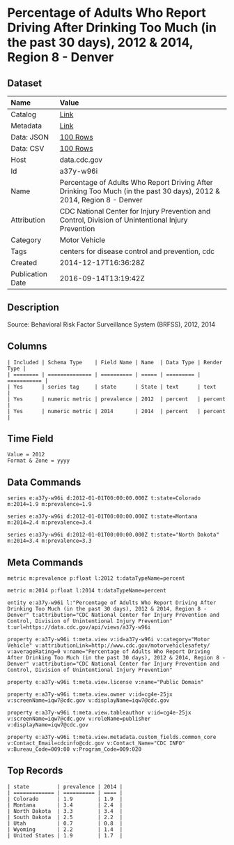 # Percentage of Adults Who Report Driving After Drinking Too Much (in the past 30 days), 2012 & 2014, Region 8 - Denver

## Dataset

| Name | Value |
| :--- | :---- |
| Catalog | [Link](https://catalog.data.gov/dataset/percentage-of-adults-who-report-driving-after-drinking-too-much-in-the-past-30-days-2012-r-b08f1) |
| Metadata | [Link](https://data.cdc.gov/api/views/a37y-w96i) |
| Data: JSON | [100 Rows](https://data.cdc.gov/api/views/a37y-w96i/rows.json?max_rows=100) |
| Data: CSV | [100 Rows](https://data.cdc.gov/api/views/a37y-w96i/rows.csv?max_rows=100) |
| Host | data.cdc.gov |
| Id | a37y-w96i |
| Name | Percentage of Adults Who Report Driving After Drinking Too Much (in the past 30 days), 2012 & 2014, Region 8 - Denver |
| Attribution | CDC National Center for Injury Prevention and Control, Division of Unintentional Injury Prevention |
| Category | Motor Vehicle |
| Tags | centers for disease control and prevention, cdc |
| Created | 2014-12-17T16:36:28Z |
| Publication Date | 2016-09-14T13:19:42Z |

## Description

Source: Behavioral Risk Factor Surveillance System (BRFSS), 2012, 2014

## Columns

```ls
| Included | Schema Type    | Field Name | Name  | Data Type | Render Type |
| ======== | ============== | ========== | ===== | ========= | =========== |
| Yes      | series tag     | state      | State | text      | text        |
| Yes      | numeric metric | prevalence | 2012  | percent   | percent     |
| Yes      | numeric metric | 2014       | 2014  | percent   | percent     |
```

## Time Field

```ls
Value = 2012
Format & Zone = yyyy
```

## Data Commands

```ls
series e:a37y-w96i d:2012-01-01T00:00:00.000Z t:state=Colorado m:2014=1.9 m:prevalence=1.9

series e:a37y-w96i d:2012-01-01T00:00:00.000Z t:state=Montana m:2014=2.4 m:prevalence=3.4

series e:a37y-w96i d:2012-01-01T00:00:00.000Z t:state="North Dakota" m:2014=3.4 m:prevalence=3.3
```

## Meta Commands

```ls
metric m:prevalence p:float l:2012 t:dataTypeName=percent

metric m:2014 p:float l:2014 t:dataTypeName=percent

entity e:a37y-w96i l:"Percentage of Adults Who Report Driving After Drinking Too Much (in the past 30 days), 2012 & 2014, Region 8 - Denver" t:attribution="CDC National Center for Injury Prevention and Control, Division of Unintentional Injury Prevention" t:url=https://data.cdc.gov/api/views/a37y-w96i

property e:a37y-w96i t:meta.view v:id=a37y-w96i v:category="Motor Vehicle" v:attributionLink=http://www.cdc.gov/motorvehiclesafety/ v:averageRating=0 v:name="Percentage of Adults Who Report Driving After Drinking Too Much (in the past 30 days), 2012 & 2014, Region 8 - Denver" v:attribution="CDC National Center for Injury Prevention and Control, Division of Unintentional Injury Prevention"

property e:a37y-w96i t:meta.view.license v:name="Public Domain"

property e:a37y-w96i t:meta.view.owner v:id=cg4e-25jx v:screenName=iqw7@cdc.gov v:displayName=iqw7@cdc.gov

property e:a37y-w96i t:meta.view.tableauthor v:id=cg4e-25jx v:screenName=iqw7@cdc.gov v:roleName=publisher v:displayName=iqw7@cdc.gov

property e:a37y-w96i t:meta.view.metadata.custom_fields.common_core v:Contact_Email=cdcinfo@cdc.gov v:Contact_Name="CDC INFO" v:Bureau_Code=009:00 v:Program_Code=009:020
```

## Top Records

```ls
| state         | prevalence | 2014 | 
| ============= | ========== | ==== | 
| Colorado      | 1.9        | 1.9  | 
| Montana       | 3.4        | 2.4  | 
| North Dakota  | 3.3        | 3.4  | 
| South Dakota  | 2.5        | 2.2  | 
| Utah          | 0.7        | 0.8  | 
| Wyoming       | 2.2        | 1.4  | 
| United States | 1.9        | 1.7  | 
```